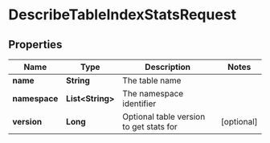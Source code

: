

# DescribeTableIndexStatsRequest


## Properties

| Name | Type | Description | Notes |
|------------ | ------------- | ------------- | -------------|
|**name** | **String** | The table name |  |
|**namespace** | **List&lt;String&gt;** | The namespace identifier |  |
|**version** | **Long** | Optional table version to get stats for |  [optional] |



